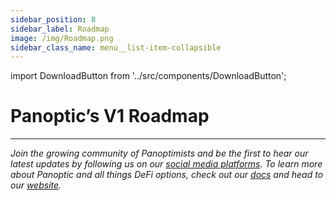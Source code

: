 ```yaml
---
sidebar_position: 8
sidebar_label: Roadmap
image: /img/Roadmap.png
sidebar_class_name: menu__list-item-collapsible
---
```


import DownloadButton from '../src/components/DownloadButton';

# Panoptic’s V1 Roadmap

<DownloadButton imageUrl="https://raw.githubusercontent.com/panoptic-labs/docs/main/static/img/Roadmap.png" fileName="Panoptic_Roadmap_2023" />

---

_Join the growing community of Panoptimists and be the first to hear our latest updates by following us on our [social media platforms](https://links.panoptic.xyz/all). To learn more about Panoptic and all things DeFi options, check out our [docs](https://panoptic.xyz/docs/intro) and head to our [website](https://panoptic.xyz/)._
